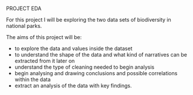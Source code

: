 PROJECT EDA

For this project I will be exploring the two data sets of biodiversity in national parks.

The aims of this project will be:

- to explore the data and values inside the dataset
- to understand the shape of the data and what kind of narratives can be extracted from it later on
- understand the type of cleaning needed to begin analysis
- begin analysing and drawing conclusions and possible correlations within the data
- extract an analysis of the data with key findings.



